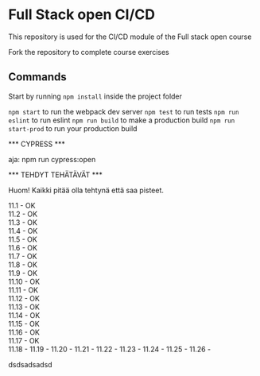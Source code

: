 # Full Stack open CI/CD

This repository is used for the CI/CD module of the Full stack open course

Fork the repository to complete course exercises

## Commands

Start by running `npm install` inside the project folder

`npm start` to run the webpack dev server
`npm test` to run tests
`npm run eslint` to run eslint
`npm run build` to make a production build
`npm run start-prod` to run your production build

*** CYPRESS ***

aja: npm run cypress:open

*** TEHDYT TEHÄTÄVÄT ***

Huom! Kaikki pitää olla tehtynä että saa pisteet.

11.1 - OK\
11.2 - OK\
11.3 - OK\
11.4 - OK\
11.5 - OK\
11.6 - OK\
11.7 - OK\
11.8 - OK\
11.9 - OK\
11.10 - OK\
11.11 - OK\
11.12 - OK\
11.13 - OK\
11.14 - OK\
11.15 - OK\
11.16 - OK\
11.17 - OK\
11.18 - 
11.19 - 
11.20 - 
11.21 - 
11.22 - 
11.23 - 
11.24 - 
11.25 - 
11.26 - 

dsdsadsadsd